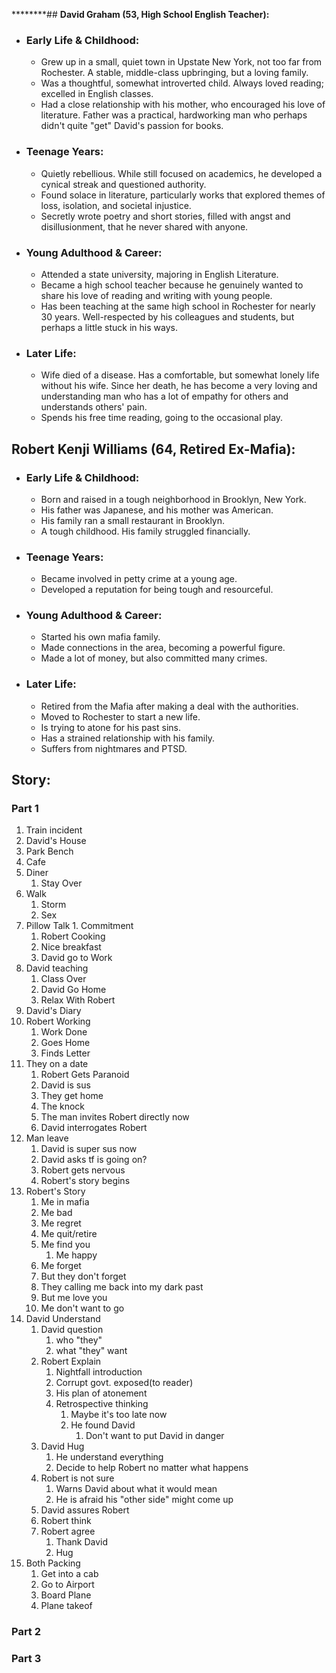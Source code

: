 ********## **David Graham (53, High School English Teacher):**

- ### **Early Life & Childhood:**
    - Grew up in a small, quiet town in Upstate New York, not too far from Rochester. A stable, middle-class upbringing, but a loving family.
    - Was a thoughtful, somewhat introverted child. Always loved reading; excelled in English classes.
    - Had a close relationship with his mother, who encouraged his love of literature. Father was a practical, hardworking man who perhaps didn't quite "get" David's passion for books.
- ### **Teenage Years:**
    - Quietly rebellious. While still focused on academics, he developed a cynical streak and questioned authority.
    - Found solace in literature, particularly works that explored themes of loss, isolation, and societal injustice.
    - Secretly wrote poetry and short stories, filled with angst and disillusionment, that he never shared with anyone.
- ### **Young Adulthood & Career:**
    - Attended a state university, majoring in English Literature.
    - Became a high school teacher because he genuinely wanted to share his love of reading and writing with young people.
    - Has been teaching at the same high school in Rochester for nearly 30 years. Well-respected by his colleagues and students, but perhaps a little stuck in his ways.
- ### **Later Life:**
    - Wife died of a disease. Has a comfortable, but somewhat lonely life without his wife. Since her death, he has become a very loving and understanding man who has a lot of empathy for others and understands others' pain.
    - Spends his free time reading, going to the occasional play.

## **Robert Kenji Williams (64, Retired Ex-Mafia):**

- ### **Early Life & Childhood:**
    - Born and raised in a tough neighborhood in Brooklyn, New York.
    - His father was Japanese, and his mother was American.
    - His family ran a small restaurant in Brooklyn.
    - A tough childhood. His family struggled financially.
- ### **Teenage Years:**
    - Became involved in petty crime at a young age.
    - Developed a reputation for being tough and resourceful.
- ### **Young Adulthood & Career:**
    - Started his own mafia family.
    - Made connections in the area, becoming a powerful figure.
    - Made a lot of money, but also committed many crimes.
- ### **Later Life:**
    - Retired from the Mafia after making a deal with the authorities.
    - Moved to Rochester to start a new life.
    - Is trying to atone for his past sins.
    - Has a strained relationship with his family.
    - Suffers from nightmares and PTSD.

## Story:
### Part 1
1. Train incident
2. David's House
3. Park Bench
4. Cafe
5. Diner
	1. Stay Over
6. Walk
	1. Storm
	2. Sex
7. Pillow Talk
		1.  Commitment
	1. Robert Cooking
	2. Nice breakfast
	3. David go to Work
8. David teaching
	1. Class Over
	2. David Go Home
	3. Relax With Robert
9. David's Diary
10. Robert Working
	1. Work Done
	2. Goes Home
	3. Finds Letter
11. They on a date
	1. Robert Gets Paranoid
	2. David is sus
	3. They get home
	4. The knock
	5. The man invites Robert directly now
	6. David interrogates Robert
12. Man leave
	1. David is super sus now
	2. David asks tf is going on?
	3. Robert gets nervous
	4. Robert's story begins
13. Robert's Story
	1. Me in mafia
	2. Me bad
	3. Me regret
	4. Me quit/retire
	5. Me find you
		1. Me happy
	6. Me forget
	7. But they don't forget
	8. They calling me back into my dark past
	9. But me love you
	10. Me don't want to go
14. David Understand
	1. David question
		1. who "they"
		2. what "they" want
	2. Robert Explain
		1. Nightfall introduction
		2. Corrupt govt. exposed(to reader)
		3. His plan of atonement
		4. Retrospective thinking
			1. Maybe it's too late now
			2. He found David
				1. Don't want to put David in danger
	3. David Hug
		1. He understand everything
		2. Decide to help Robert no matter what happens
	4. Robert is not sure
		1. Warns David about what it would mean
		2. He is afraid his "other side" might come up
	5. David assures Robert
	6. Robert think
	7. Robert agree
		1. Thank David
		2. Hug
15. Both Packing
	1. Get into a cab
	2. Go to Airport
	3. Board Plane
	4. Plane takeof
### Part 2
### Part 3